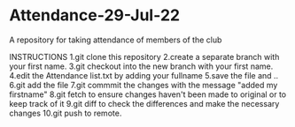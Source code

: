 # Attendance-29-Jul-22
A repository for taking attendance of members of the club

INSTRUCTIONS
1.git clone this repository
2.create a separate branch with your first name.
3.git checkout into the new branch with your first name.
4.edit the Attendance list.txt by adding your fullname
5.save the file and ..
6.git add the file
7.git commmit the changes with the message "added my firstname"
8.git fetch to ensure changes haven't been made to original or to keep track of it
9.git diff to check the differences and make the necessary changes
10.git push to remote.